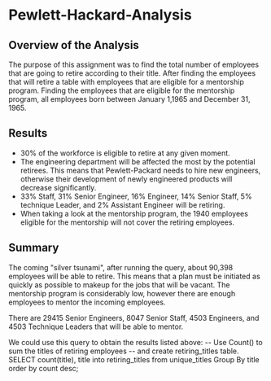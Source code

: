 # Pewlett-Hackard-Analysis
## Overview of the Analysis
  The purpose of this assignment was to find the total number of employees that are going to retire according to their title. After finding the employees that will retire a table with employees that are eligible for a mentorship program. Finding the employees that are eligible for the mentorship program, all employees born between January 1,1965 and December 31, 1965.
## Results
* 30% of the workforce is eligible to retire at any given moment.
* The engineering department will be affected the most by the potential retirees. This means that Pewlett-Packard needs to hire new engineers, otherwise their development of newly engineered products will decrease significantly.
* 33% Staff, 31% Senior Engineer, 16% Engineer, 14% Senior Staff, 5% technique Leader, and 2% Assistant Engineer will be retiring.
* When taking a look at the mentorship program, the 1940 employees eligible for the mentorship will not cover the retiring employees.
## Summary
  The coming "silver tsunami", after running the query, about 90,398 employees will be able to retire. This means that a plan must be initiated as quickly as possible to makeup for the jobs that will be vacant. The mentorship program is considerably low, however there are enough employees to mentor the incoming employees. 
  
 There are 29415 Senior Engineers, 8047 Senior Staff, 4503 Engineers, and 4503 Technique Leaders that will be able to mentor.
  
 We could use this query to obtain the results listed above:
-- Use Count() to sum the titles of retiring employees
-- and create retiring_titles table.
SELECT count(title), title
into retiring_titles
from unique_titles
Group By title
order by count desc;
